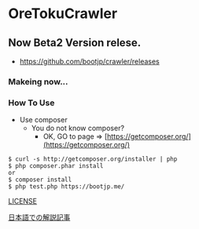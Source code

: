 # OreTokuCrawler

## Now Beta2 Version relese.
* https://github.com/bootjp/crawler/releases

### Makeing now...

### How To Use

* Use composer
  + You do not know composer?
    - OK, GO to page => [https://getcomposer.org/](https://getcomposer.org/)

```shell
$ curl -s http://getcomposer.org/installer | php
$ php composer.phar install
or
$ composer install
$ php test.php https://bootjp.me/
```

[LICENSE](https://github.com/bootjp/crawler/blob/master/LICENSE)

[日本語での解説記事](https://bootjp.me/2015/03/14/%E5%8D%98%E8%AA%9E-or-404%E3%82%A8%E3%83%A9%E3%83%BCsoft%E5%90%AB%E3%82%80%E3%83%81%E3%82%A7%E3%83%83%E3%82%AB%E3%83%BC%E4%BD%9C%E3%81%A3%E3%81%9F%E3%81%9E-%E4%BB%96%E5%A0%B1%E5%91%8A%E7%AD%89/)